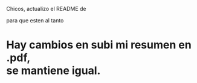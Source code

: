 Chicos, actualizo el README de <Main> para que esten al tanto

# Hay cambios en <Develop> subi mi resumen en .pdf, <Main> se mantiene igual.
